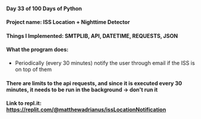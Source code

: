 #### Day 33 of 100 Days of Python
#### Project name: ISS Location + Nighttime Detector
#### Things I Implemented: SMTPLIB, API, DATETIME, REQUESTS, JSON

#### What the program does: 
- Periodically (every 30 minutes) notify the user through email if the ISS is on top of them

#### There are limits to the api requests, and since it is executed every 30 minutes, it needs to be run in the background -> don't run it

#### Link to repl.it: https://replit.com/@matthewadrianus/issLocationNotification
